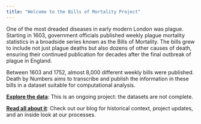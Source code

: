 ```yaml
---
title: "Welcome to the Bills of Mortality Project"
---
```


One of the most dreaded diseases in early modern London was plague. Starting in 1603, government officials published weekly plague mortality statistics in a broadside series known as the Bills of Mortality. The bills grew to include not just plague deaths but also dozens of other causes of death, ensuring their continued publication for decades after the final outbreak of plague in England. 

Between 1603 and 1752, almost 8,000 different weekly bills were published. Death by Numbers aims to transcribe and publish the information in these bills in a dataset suitable for computational analysis.

**[Explore the data](/database/)**: This is an ongoing project: the datasets are not complete.

**[Read all about it](/blog/)**: Check out our blog for historical context, project updates, and an inside look at our processes. 
